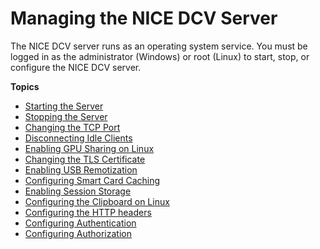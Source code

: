 # Managing the NICE DCV Server<a name="manage"></a>

The NICE DCV server runs as an operating system service\. You must be logged in as the administrator \(Windows\) or root \(Linux\) to start, stop, or configure the NICE DCV server\.

**Topics**
+ [Starting the Server](manage-start.md)
+ [Stopping the Server](manage-stop.md)
+ [Changing the TCP Port](manage-port.md)
+ [Disconnecting Idle Clients](manage-disconnect.md)
+ [Enabling GPU Sharing on Linux](manage-gpu.md)
+ [Changing the TLS Certificate](manage-cert.md)
+ [Enabling USB Remotization](manage-usb-remote.md)
+ [Configuring Smart Card Caching](manage-smart-card.md)
+ [Enabling Session Storage](manage-storage.md)
+ [Configuring the Clipboard on Linux](manage-clipboard.md)
+ [Configuring the HTTP headers](manage-headers.md)
+ [Configuring Authentication](security-authentication.md)
+ [Configuring Authorization](security-authorization.md)